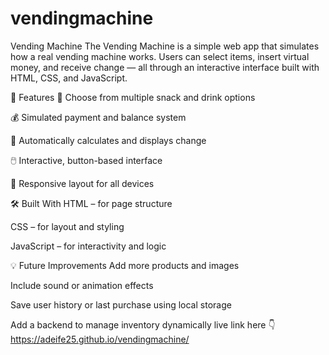# vendingmachine

Vending Machine
The Vending Machine is a simple web app that simulates how a real vending machine works. Users can select items, insert virtual money, and receive change — all through an interactive interface built with HTML, CSS, and JavaScript.

🚀 Features
🧃 Choose from multiple snack and drink options

💰 Simulated payment and balance system

🔄 Automatically calculates and displays change

🖱️ Interactive, button-based interface

📱 Responsive layout for all devices

🛠️ Built With
HTML – for page structure

CSS – for layout and styling

JavaScript – for interactivity and logic

💡 Future Improvements
Add more products and images

Include sound or animation effects

Save user history or last purchase using local storage

Add a backend to manage inventory dynamically
live link here 👇
 https://adeife25.github.io/vendingmachine/
